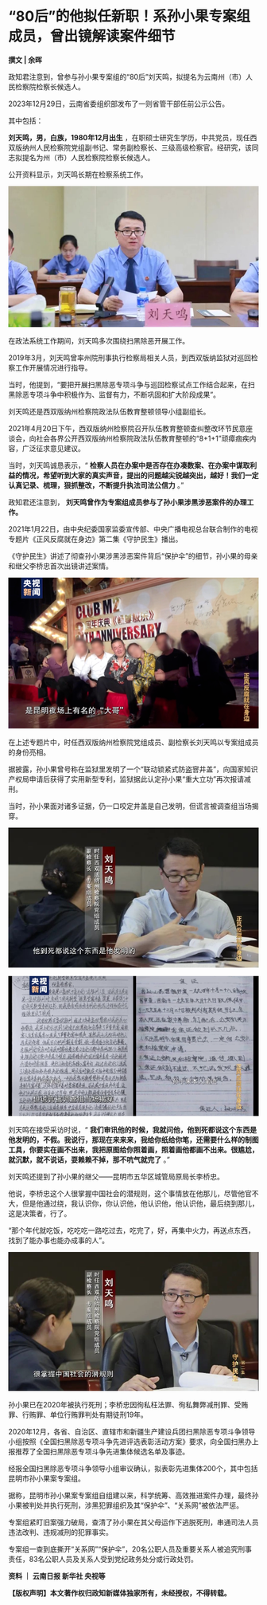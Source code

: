 # “80后”的他拟任新职！系孙小果专案组成员，曾出镜解读案件细节

**撰文 | 余晖**

政知君注意到，曾参与孙小果专案组的“80后”刘天鸣，拟提名为云南州（市）人民检察院检察长候选人。

2023年12月29日，云南省委组织部发布了一则省管干部任前公示公告。

其中包括：

**刘天鸣，男，白族，1980年12月出生**
，在职硕士研究生学历，中共党员，现任西双版纳州人民检察院党组副书记、常务副检察长、三级高级检察官。经研究，该同志拟提名为州（市）人民检察院检察长候选人。

公开资料显示，刘天鸣长期在检察系统工作。

![020af7e76dedc79ad6840fd50fb48e98.jpg](https://raw.githubusercontent.com/qqhsx/qqnews_image/main/2024/01/01/“80后”的他拟任新职！系孙小果专案组成员，曾出镜解读案件细节/020af7e76dedc79ad6840fd50fb48e98.jpg)

在政法系统工作期间，刘天鸣多次围绕扫黑除恶开展工作。

2019年3月，刘天鸣曾率州院刑事执行检察局相关人员，到西双版纳监狱对巡回检察工作开展情况进行指导。

当时，他提到，“要把开展扫黑除恶专项斗争与巡回检察试点工作结合起来，在扫黑除恶专项斗争中积极作为、监督有力，不断巩固和扩大阶段成果”。

刘天鸣还是西双版纳州检察院政法队伍教育整顿领导小组副组长。

2021年4月20日下午，西双版纳州检察院召开队伍教育整顿查纠整改环节民意座谈会，向社会各界公开西双版纳州检察院政法队伍教育整顿的“8+1+1”顽瘴痼疾内容，广泛征求意见建议。

当时，刘天鸣诚恳表示，“
**检察人员在办案中是否存在办凑数案、在办案中谋取利益的情况，希望听到大家的真实声音，提出的问题越尖锐越突出，越好！我们一定认真记录、梳理，狠抓整改，不断提升执法司法公信力**
。”

政知君还注意到， **刘天鸣曾作为专案组成员参与了孙小果涉黑涉恶案件的办理工作。**

2021年1月22日，由中央纪委国家监委宣传部、中央广播电视总台联合制作的电视专题片《正风反腐就在身边》第二集《守护民生》播出。

《守护民生》讲述了彻查孙小果涉黑涉恶案件背后“保护伞”的细节，孙小果的母亲和继父李桥忠首次出镜讲述案情。

![13eeb1115a0feccba994e2f65501c438.jpg](https://raw.githubusercontent.com/qqhsx/qqnews_image/main/2024/01/01/“80后”的他拟任新职！系孙小果专案组成员，曾出镜解读案件细节/13eeb1115a0feccba994e2f65501c438.jpg)

在上述专题片中，时任西双版纳州检察院党组成员、副检察长刘天鸣以专案组成员的身份亮相。

据披露，孙小果曾号称在监狱里发明了一个“联动锁紧式防盗窨井盖”，向国家知识产权局申请后获得了实用新型专利，监狱据此认定孙小果“重大立功”再次报请减刑。

当时，孙小果面对诸多证据，仍一口咬定井盖是自己发明，但谎言被调查组当场揭穿。

![ed28528e93f3859214f254d60b61d329.jpg](https://raw.githubusercontent.com/qqhsx/qqnews_image/main/2024/01/01/“80后”的他拟任新职！系孙小果专案组成员，曾出镜解读案件细节/ed28528e93f3859214f254d60b61d329.jpg)

![2a19e97a4eeaaebe980172f7c5c26b2f.jpg](https://raw.githubusercontent.com/qqhsx/qqnews_image/main/2024/01/01/“80后”的他拟任新职！系孙小果专案组成员，曾出镜解读案件细节/2a19e97a4eeaaebe980172f7c5c26b2f.jpg)

刘天鸣在接受采访时说，“
**我们审讯他的时候，我就问他，他到死都说这个东西是他发明的，不假。我说行，那现在来来来，我给你纸给你笔，还需要什么样的制图工具，你要实在画不出来，我把原图给你照着画，照着画他都画不出来。很尴尬，就沉默，就不说话，耍赖赖不掉，那不吭气就完了**
。”

刘天鸣还提到了孙小果的继父——昆明市五华区城管局原局长李桥忠。

他说，李桥忠这个人很掌握中国社会的潜规则，这个事情放在他那儿，尽管他官不大，但是他通过绕，我认识你，你认识他，他认识他，他认识他，最后绕到那儿，这是决策者，行了。

“那个年代就吃饭，吃吃吃一路吃过去，吃完了，好，再集中火力，再送点东西，找到了能办事也能办成事的人”。

![5a7210868cd5815a67e93a4fc1a2578b.jpg](https://raw.githubusercontent.com/qqhsx/qqnews_image/main/2024/01/01/“80后”的他拟任新职！系孙小果专案组成员，曾出镜解读案件细节/5a7210868cd5815a67e93a4fc1a2578b.jpg)

孙小果已在2020年被执行死刑；李桥忠因徇私枉法罪、徇私舞弊减刑罪、受贿罪、行贿罪、单位行贿罪判处有期徒刑19年。

2020年12月，各省、自治区、直辖市和新疆生产建设兵团扫黑除恶专项斗争领导小组按照《全国扫黑除恶专项斗争先进评选表彰活动方案》要求，向全国扫黑办上报推荐了全国扫黑除恶专项斗争先进集体候选名单及事迹。

经报全国扫黑除恶专项斗争领导小组审议确认，拟表彰先进集体200个，其中包括昆明市孙小果案专案组。

据称，昆明市孙小果案专案组自组建以来，科学统筹、高效推进案件办理，最终孙小果被判处并执行死刑，涉黑犯罪组织及其“保护伞”、“关系网”被依法严惩。

专案组紧盯旧案强力破局，查清了孙小果在其父母运作下逃脱死刑，串通司法人员违法改判、违规减刑的犯罪事实。

专案组一查到底撕开“关系网”“保护伞”，20名公职人员及重要关系人被追究刑事责任，83名公职人员及关系人受到党纪政务处分或行政处罚。

**资料 ｜ 云南日报 新华社 央视等**

**【版权声明】本文著作权归政知新媒体独家所有，未经授权，不得转载。**

